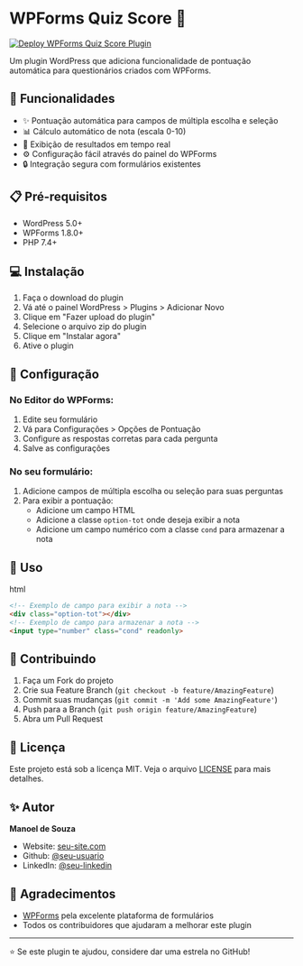 # WPForms Quiz Score 📝

[![Deploy WPForms Quiz Score Plugin](https://github.com/seu-usuario/wp-form-oprions-score/actions/workflows/deploy-plugin.yml/badge.svg)](https://github.com/seu-usuario/wp-form-oprions-score/actions/workflows/deploy-plugin.yml)

Um plugin WordPress que adiciona funcionalidade de pontuação automática para questionários criados com WPForms.

## 🚀 Funcionalidades

- ✨ Pontuação automática para campos de múltipla escolha e seleção
- 📊 Cálculo automático de nota (escala 0-10)
- 🎯 Exibição de resultados em tempo real
- ⚙️ Configuração fácil através do painel do WPForms
- 🔒 Integração segura com formulários existentes

## 📋 Pré-requisitos

- WordPress 5.0+
- WPForms 1.8.0+
- PHP 7.4+

## 💻 Instalação

1. Faça o download do plugin
2. Vá até o painel WordPress > Plugins > Adicionar Novo
3. Clique em "Fazer upload do plugin"
4. Selecione o arquivo zip do plugin
5. Clique em "Instalar agora"
6. Ative o plugin

## 🔧 Configuração

### No Editor do WPForms:

1. Edite seu formulário
2. Vá para Configurações > Opções de Pontuação
3. Configure as respostas corretas para cada pergunta
4. Salve as configurações

### No seu formulário:

1. Adicione campos de múltipla escolha ou seleção para suas perguntas
2. Para exibir a pontuação:
   - Adicione um campo HTML
   - Adicione a classe `option-tot` onde deseja exibir a nota
   - Adicione um campo numérico com a classe `cond` para armazenar a nota

## 🎯 Uso

html

```html
<!-- Exemplo de campo para exibir a nota -->
<div class="option-tot"></div>
<!-- Exemplo de campo para armazenar a nota -->
<input type="number" class="cond" readonly>
```

## 🤝 Contribuindo

1. Faça um Fork do projeto
2. Crie sua Feature Branch (`git checkout -b feature/AmazingFeature`)
3. Commit suas mudanças (`git commit -m 'Add some AmazingFeature'`)
4. Push para a Branch (`git push origin feature/AmazingFeature`)
5. Abra um Pull Request

## 📝 Licença

Este projeto está sob a licença MIT. Veja o arquivo [LICENSE](LICENSE) para mais detalhes.

## ✨ Autor

**Manoel de Souza**

* Website: [seu-site.com](https://seu-site.com)
* Github: [@seu-usuario](https://github.com/seu-usuario)
* LinkedIn: [@seu-linkedin](https://linkedin.com/in/seu-linkedin)

## 🙏 Agradecimentos

- [WPForms](https://wpforms.com/) pela excelente plataforma de formulários
- Todos os contribuidores que ajudaram a melhorar este plugin

---

⭐️ Se este plugin te ajudou, considere dar uma estrela no GitHub!